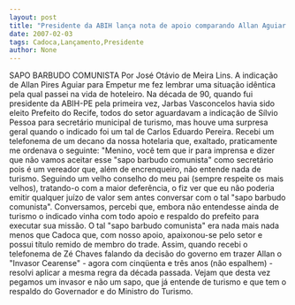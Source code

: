 ```yaml
---
layout: post
title: "Presidente da ABIH lança nota de apoio comparando Allan Aguiar com Cadoca"
date: 2007-02-03
tags: Cadoca,Lançamento,Presidente
author: None
---
```

SAPO BARBUDO COMUNISTA 
Por José Otávio de Meira Lins.
A indicação de Allan Pires Aguiar para Empetur me fez lembrar uma situação idêntica pela qual passei na vida de hoteleiro. 
Na década de 90, quando fui presidente da ABIH-PE pela primeira vez, Jarbas Vasconcelos havia sido eleito Prefeito do Recife, todos do setor aguardavam a indicação de Sílvio Pessoa para secretário municipal de turismo, mas houve uma surpresa geral quando o indicado foi um tal de Carlos Eduardo Pereira. 
Recebi um telefonema de um decano da nossa hotelaria que, exaltado, praticamente me ordenava o seguinte: \"Menino, você tem que ir para imprensa e dizer que não vamos aceitar esse \"sapo barbudo comunista\" como secretário pois é um vereador que, além de encrenqueiro, não entende nada de turismo. 
Seguindo um velho conselho do meu pai (sempre respeite os mais velhos), tratando-o com a maior deferência, o fiz ver que eu não poderia emitir qualquer juízo de valor sem antes conversar com o tal \"sapo barbudo comunista\". 
Conversamos, percebi que, embora não entendesse ainda de turismo o indicado vinha com todo apoio e respaldo do prefeito para executar sua missão. 
O tal \"sapo barbudo comunista\" era nada mais nada menos que Cadoca que, com nosso apoio, apaixonou-se pelo setor e possui título remido de membro do trade.
Assim, quando recebi o telefonema de Zé Chaves falando da decisão do governo em trazer Allan o \"Invasor Cearense\" - agora com cinqüenta e três anos (não espalhem) - resolvi aplicar a mesma regra da década passada. 
Vejam que desta vez pegamos um invasor e não um sapo, que já entende de turismo e que tem o respaldo do Governador e do Ministro do Turismo.  